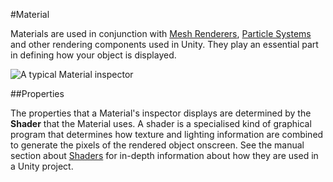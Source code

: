 #Material

Materials are used in conjunction with [Mesh Renderers](class-MeshRenderer), [Particle Systems](class-ParticleSystem) and other rendering components used in Unity. They play an essential part in defining how your object is displayed.

![A typical Material inspector](../uploads/Main/Inspector-MaterialSimple.png) 


##Properties

The properties that a Material's inspector displays are determined by the __Shader__ that the Material uses. A shader is a specialised kind of graphical program that determines how texture and lighting information are combined to generate the pixels of the rendered object onscreen. See the manual section about [Shaders](Shaders) for in-depth information about how they are used in a Unity project.